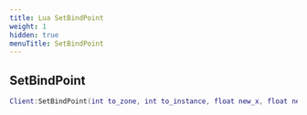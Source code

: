 ```yaml
---
title: Lua SetBindPoint
weight: 1
hidden: true
menuTitle: SetBindPoint
---
```

## SetBindPoint
```lua
Client:SetBindPoint(int to_zone, int to_instance, float new_x, float new_y, float new_z); -- void
```